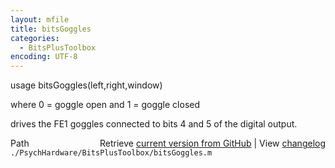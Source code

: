 ```yaml
---
layout: mfile
title: bitsGoggles
categories:
  - BitsPlusToolbox
encoding: UTF-8
---
```


usage bitsGoggles\(left,right,window\)

where 0 = goggle open
and 1 = goggle closed

drives the FE1 goggles connected to bits 4 and 5 of the digital output.


<div class="code_header" style="text-align:right;">
  <span style="float:left;">Path&nbsp;&nbsp;</span> <span class="counter">Retrieve <a href=
  "https://raw.github.com/Psychtoolbox-3/Psychtoolbox-3/beta/./PsychHardware/BitsPlusToolbox/bitsGoggles.m">current version from GitHub</a> | View <a href=
  "https://github.com/Psychtoolbox-3/Psychtoolbox-3/commits/beta/./PsychHardware/BitsPlusToolbox/bitsGoggles.m">changelog</a></span>
</div>
<div class="code">
  <code>./PsychHardware/BitsPlusToolbox/bitsGoggles.m</code>
</div>
